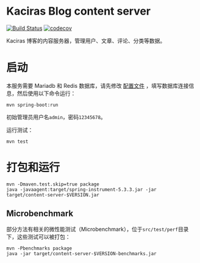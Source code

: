 # Kaciras Blog content server

[![Build Status](https://travis-ci.com/kaciras-blog/content-server.svg?branch=master)](https://travis-ci.com/kaciras-blog/content-server)
[![codecov](https://codecov.io/gh/kaciras-blog/content-server/branch/master/graph/badge.svg?token=TRY6P2X75U)](https://codecov.io/gh/kaciras-blog/content-server)

Kaciras 博客的内容服务器，管理用户、文章、评论、分类等数据。

# 启动

本服务需要 Mariadb 和 Redis 数据库，请先修改 [配置文件](https://github.com/kaciras-blog/content-server/blob/master/application-EXAMPLE.yml) ，填写数据库连接信息，然后使用以下命令运行：

```shell script
mvn spring-boot:run
```

初始管理员用户名`admin`，密码`12345678`。

运行测试：

```shell
mvn test
```

# 打包和运行

```shell
mvn -Dmaven.test.skip=true package
java -javaagent:target/spring-instrument-5.3.3.jar -jar target/content-server-$VERSION.jar
```

## Microbenchmark

部分方法有相关的微性能测试（Microbenchmark），位于`src/test/perf`目录下，这些测试可以被打包：

```shell
mvn -Pbenchmarks package
java -jar target/content-server-$VERSION-benchmarks.jar
```
